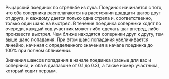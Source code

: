 Рыцарский поединок по стрельбе из лука. Поединок начинается с того,
что оба соперника располагаются на расстоянии двадцати шагов друг от друга, и каждому
дается только одна стрела и, соответственно, только один шанс на выстрел. В течение
поединка соперники ходят по очереди, каждый ход участник может либо сделать шаг
вперед, либо произвести выстрел. Чем ближе находятся соперники друг к другу, тем
выше шанс попадания. При этом шанс попадания увеличивается линейно, начиная с
определенного значения в начале поединка до 100% при полном сближении.

Значения шансов попадания в начале поединка (разные для вас и соперника, и оба в
диапазоне от 0.1 до 0.3), а также номер участника, который ходит первым.
